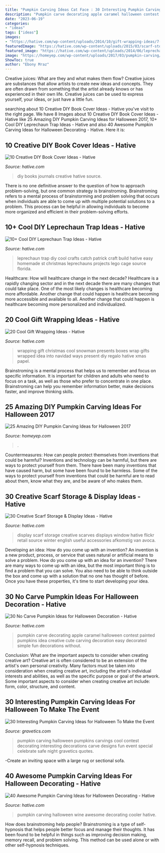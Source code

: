 ```yaml
---
title: "Pumpkin Carving Ideas Cat Face : 30 Interesting Pumpkin Carving Ideas For Halloween To Make The Event"
description: "Pumpkin carve decorating apple caramel halloween contest painted pumpkins idea creative cute carving decoration easy decorated simple fun decorations without"
date: "2023-06-19"
categories:
- "ideas"
tags: ["ideas"]
images:
- "https://hative.com/wp-content/uploads/2014/10/gift-wrapping-ideas/7-cool-gift-wrapping-ideas.jpg"
featuredImage: "https://hative.com/wp-content/uploads/2015/03/scarf-storage-ideas/28-creative-scarf-storage-and-display-ideas.jpg"
featured_image: "https://hative.com/wp-content/uploads/2014/06/leprechaun-trap-ideas/11-leprechaun-trap-ideas.jpg"
image: "https://homeyep.com/wp-content/uploads/2017/03/pumpkin-carving/8-pumpkin-carving-ideas-for-halloween.jpg"
ShowToc: true
author: "Ebony Mraz"
---
```



Creative juices: What are they and what makes them flow?
Creative juices are substances that allow artists to create new ideas and concepts. They are often drawn from something that the artist already knows or has experienced in their own life. Creative juices can be used to express yourself, your ideas, or just have a little fun.

	

		
searching about 10 Creative DIY Book Cover Ideas - Hative you've visit to the right page. We have 8 Images about 10 Creative DIY Book Cover Ideas - Hative like 25 Amazing DIY Pumpkin Carving Ideas for Halloween 2017, 10+ Cool DIY Leprechaun Trap Ideas - Hative and also 40 Awesome Pumpkin Carving Ideas for Halloween Decorating - Hative. Here it is:
		
    
## 10 Creative DIY Book Cover Ideas - Hative

<img loading=lazy src="https://hative.com/wp-content/uploads/2014/09/diy-book-cover-ideas/4-old-books-make-great-journals.jpg" onerror="this.onerror=null;this.src='https://tse3.mm.bing.net/th?id=OIP.eWOE_esJZnOiewwDMmULugHaJ4&amp;pid=15.1';" alt="10 Creative DIY Book Cover Ideas - Hative">

_Source: hative.com_

>diy books journals creative hative source. 

	

There is no one definitive answer to the question of how to approach problem-solving, but one common strategy is brainstroming. Brainstroming refers to a mental process of brainstorming and problem solving that occurs when individuals are able to come up with multiple potential solutions to a problem. This process can be helpful in allowing individuals to become more organized and efficient in their problem-solving efforts.

    
## 10+ Cool DIY Leprechaun Trap Ideas - Hative

<img loading=lazy src="https://hative.com/wp-content/uploads/2014/06/leprechaun-trap-ideas/11-leprechaun-trap-ideas.jpg" onerror="this.onerror=null;this.src='https://tse4.mm.bing.net/th?id=OIP.3JO5kcPcS9iL2H4T1Aj_ngHaJ4&amp;pid=15.1';" alt="10+ Cool DIY Leprechaun Trap Ideas - Hative">

_Source: hative.com_

>leprechaun trap diy cool crafts catch patrick craft build hative easy homemade st christmas leprechauns projects lego cage source florida. 

	

Healthcare: How will healthcare change in the next decade?
Healthcare is a rapidly changing sector and in the next decade there are many changes that could take place. One of the most likely changes is healthcare becoming more affordable. Another change that could happen is healthcare becoming more accessible and available to all. Another change that could happen is healthcare becoming more personalized and individualized.

    
## 20 Cool Gift Wrapping Ideas - Hative

<img loading=lazy src="https://hative.com/wp-content/uploads/2014/10/gift-wrapping-ideas/7-cool-gift-wrapping-ideas.jpg" onerror="this.onerror=null;this.src='https://tse2.mm.bing.net/th?id=OIP.FCGR5qcVwaA-UGUQzGBzGgHaM2&amp;pid=15.1';" alt="20 Cool Gift Wrapping Ideas - Hative">

_Source: hative.com_

>wrapping gift christmas cool snowman presents boxes wrap gifts wrapped idea into navidad ways present diy regalo hative xmas papel. 

	

Brainstroming is a mental process that helps us to remember and focus on specific information. It is important for children and adults who need to focus on a task, as well as those who prefer to concentrate in one place. Brainstroming can help you remember information better, make decisions faster, and improve thinking skills.

    
## 25 Amazing DIY Pumpkin Carving Ideas For Halloween 2017

<img loading=lazy src="https://homeyep.com/wp-content/uploads/2017/03/pumpkin-carving/8-pumpkin-carving-ideas-for-halloween.jpg" onerror="this.onerror=null;this.src='https://tse3.mm.bing.net/th?id=OIP.ERR_0XCE2ZB7ndaKgm-JeQHaJ4&amp;pid=15.1';" alt="25 Amazing DIY Pumpkin Carving Ideas for Halloween 2017">

_Source: homeyep.com_

>. 

	

Countermeasures: How can people protect themselves from inventions that could be harmful?
Inventions and technology can be harmful, but there are ways to protect yourself from them. There have been many inventions that have caused harm, but some have been found to be harmless. Some of the ways to protect yourself from inventions that could be harmful are to read about them, know what they are, and be aware of who makes them.

    
## 30 Creative Scarf Storage &amp; Display Ideas - Hative

<img loading=lazy src="https://hative.com/wp-content/uploads/2015/03/scarf-storage-ideas/28-creative-scarf-storage-and-display-ideas.jpg" onerror="this.onerror=null;this.src='https://tse1.mm.bing.net/th?id=OIP.tHcBPHAZqT_1oE7QXYolywHaJ4&amp;pid=15.1';" alt="30 Creative Scarf Storage &amp; Display Ideas - Hative">

_Source: hative.com_

>display scarf storage creative scarves displays window hative flickr retail source winter english useful accessories afkomstig van avoca. 

	

Developing an idea: How do you come up with an invention?
An invention is a new product, process, or service that uses natural or artificial means to solve a problem. How do you come up with an idea for an invention? There are many ways to come up with an idea, but the most important thing is to find a problem that you can solve. You also need to be able to think outside the box and come up with a solution that no one has thought of before. Once you have these properties, it's time to start developing your idea.

    
## 30 No Carve Pumpkin Ideas For Halloween Decoration - Hative

<img loading=lazy src="https://hative.com/wp-content/uploads/2014/10/no-carve-pumpkin-ideas/4-caramel-apple.jpg" onerror="this.onerror=null;this.src='https://tse4.mm.bing.net/th?id=OIP.ZVifJVHUjIqDMw6u-qCJdAHaJ4&amp;pid=15.1';" alt="30 No Carve Pumpkin Ideas for Halloween Decoration - Hative">

_Source: hative.com_

>pumpkin carve decorating apple caramel halloween contest painted pumpkins idea creative cute carving decoration easy decorated simple fun decorations without. 

	

Conclusion: What are the important aspects to consider when creating creative art?
Creative art is often considered to be an extension of the artist's own personal creativity. Many factors must be taken into consideration when creating creative art, including the artist's individual interests and abilities, as well as the specific purpose or goal of the artwork. Some important aspects to consider when creating creative art include: form, color, structure, and content.

    
## 30 Interesting Pumpkin Carving Ideas For Halloween To Make The Event

<img loading=lazy src="http://www.gravetics.com/wp-content/uploads/2017/07/Happy-Halloween-to-those-who-celebrate-it-Have-a-Safe-and-Fun-Night-and-4-those-followers-who-dont-celebrate-Have-a-Safe-night-as-while.jpg" onerror="this.onerror=null;this.src='https://tse4.mm.bing.net/th?id=OIP.L1m3fC1t_xhNsocS3QbL2gHaLI&amp;pid=15.1';" alt="30 Interesting Pumpkin Carving Ideas for Halloween To Make the Event">

_Source: gravetics.com_

>pumpkin carving halloween pumpkins carvings cool contest decorating interesting decorations carve designs fun event special celebrate safe night gravetics quotes. 

	

-Create an inviting space with a large rug or sectional sofa.

    
## 40 Awesome Pumpkin Carving Ideas For Halloween Decorating - Hative

<img loading=lazy src="https://hative.com/wp-content/uploads/2014/10/pumpkin-carving-ideas/30-wine-cooler-pumpkin.jpg" onerror="this.onerror=null;this.src='https://tse4.mm.bing.net/th?id=OIP.8FEsfgfBW_9Kq2kfCDJ__AHaLr&amp;pid=15.1';" alt="40 Awesome Pumpkin Carving Ideas for Halloween Decorating - Hative">

_Source: hative.com_

>pumpkin carving halloween wine awesome decorating cooler hative. 

	

How does brainstroming help people?
Brainstroming is a type of self-hypnosis that helps people better focus and manage their thoughts. It has been found to be helpful in things such as improving decision making, memory recall, and problem solving. This method can be used alone or with other self-hypnosis techniques.

